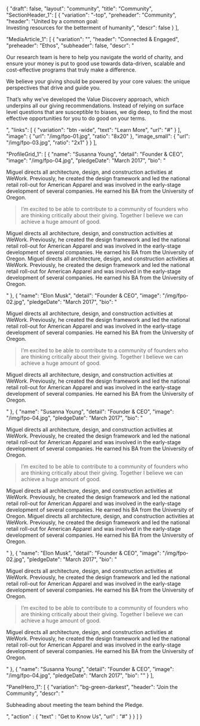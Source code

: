 {
   "draft": false,
   "layout": "community",
   "title": "Community",
   "SectionHeader_1": [
    {
      "variation": "-top",
      "preheader": "Community",
      "header": "United by a common goal:<br>Investing resources for the betterment of humanity",
      "descr": false
    }
  ],

  "MediaArticle_1": [
   {
     "variation": "",
     "header": "Connected & Engaged",
     "preheader": "Ethos",
     "subheader": false,
     "descr": "<p>Our research team is here to help you navigate the world of charity, and ensure your money is put to good use towards data-driven, scalable and cost-effective programs that truly make a difference.</p><p>We believe your giving should be powered by your core values: the unique perspectives that drive and guide you. </p><p>That’s why we’ve developed the Value Discovery approach, which underpins all our giving recommendations. Instead of relying on surface level questions that are susceptible to biases, we dig deep, to find the most effective opportunities for you to do good on your terms. </p>",
     "links": [
       {
         "variation": "btn -wide",
         "text": "Learn More",
         "url": "#"
       }
     ],
     "image": {
       "url": "/img/fpo-01.jpg",
       "ratio": "8x20"
     },
     "image_small": {
       "url": "/img/fpo-03.jpg",
       "ratio": "2x1"
     }
   }
 ],

  "ProfileGrid_1": [
    {
        "name": "Susanna Young",
        "detail": "Founder & CEO",
        "image": "/img/fpo-04.jpg",
        "pledgeDate": "March 2017",
        "bio": "<p>Miguel directs all architecture, design, and construction activities at WeWork. Previously, he created the design framework and led the national retail roll-out for American Apparel and was involved in the early-stage development of several companies. He earned his BA from the University of Oregon.</p><blockquote>I’m excited to be able to contribute to a community of founders who are thinking critically about their giving. Together I believe we can achieve a huge amount of good.</blockquote><p>Miguel directs all architecture, design, and construction activities at WeWork. Previously, he created the design framework and led the national retail roll-out for American Apparel and was involved in the early-stage development of several companies. He earned his BA from the University of Oregon. Miguel directs all architecture, design, and construction activities at WeWork. Previously, he created the design framework and led the national retail roll-out for American Apparel and was involved in the early-stage development of several companies. He earned his BA from the University of Oregon.</p>"
    },
    {
        "name": "Elon Musk",
        "detail": "Founder & CEO",
        "image": "/img/fpo-02.jpg",
        "pledgeDate": "March 2017",
        "bio": "<p>Miguel directs all architecture, design, and construction activities at WeWork. Previously, he created the design framework and led the national retail roll-out for American Apparel and was involved in the early-stage development of several companies. He earned his BA from the University of Oregon.</p><blockquote>I’m excited to be able to contribute to a community of founders who are thinking critically about their giving. Together I believe we can achieve a huge amount of good.</blockquote><p>Miguel directs all architecture, design, and construction activities at WeWork. Previously, he created the design framework and led the national retail roll-out for American Apparel and was involved in the early-stage development of several companies. He earned his BA from the University of Oregon.</p>"
    },
    {
        "name": "Susanna Young",
        "detail": "Founder & CEO",
        "image": "/img/fpo-04.jpg",
        "pledgeDate": "March 2017",
        "bio": "<p>Miguel directs all architecture, design, and construction activities at WeWork. Previously, he created the design framework and led the national retail roll-out for American Apparel and was involved in the early-stage development of several companies. He earned his BA from the University of Oregon.</p><blockquote>I’m excited to be able to contribute to a community of founders who are thinking critically about their giving. Together I believe we can achieve a huge amount of good.</blockquote><p>Miguel directs all architecture, design, and construction activities at WeWork. Previously, he created the design framework and led the national retail roll-out for American Apparel and was involved in the early-stage development of several companies. He earned his BA from the University of Oregon. Miguel directs all architecture, design, and construction activities at WeWork. Previously, he created the design framework and led the national retail roll-out for American Apparel and was involved in the early-stage development of several companies. He earned his BA from the University of Oregon.</p>"
    },
    {
        "name": "Elon Musk",
        "detail": "Founder & CEO",
        "image": "/img/fpo-02.jpg",
        "pledgeDate": "March 2017",
        "bio": "<p>Miguel directs all architecture, design, and construction activities at WeWork. Previously, he created the design framework and led the national retail roll-out for American Apparel and was involved in the early-stage development of several companies. He earned his BA from the University of Oregon.</p><blockquote>I’m excited to be able to contribute to a community of founders who are thinking critically about their giving. Together I believe we can achieve a huge amount of good.</blockquote><p>Miguel directs all architecture, design, and construction activities at WeWork. Previously, he created the design framework and led the national retail roll-out for American Apparel and was involved in the early-stage development of several companies. He earned his BA from the University of Oregon.</p>"
    },
    {
        "name": "Susanna Young",
        "detail": "Founder & CEO",
        "image": "/img/fpo-04.jpg",
        "pledgeDate": "March 2017",
        "bio": ""
    }
  ],
  
  "PanelHero_1": [
      {
         "variation": "bg-green-darkest",
         "header": "Join the Community",
         "descr": "<p>Subheading about meeting the team behind the Pledge.</p>",
         "action" : {
               "text" : "Get to Know Us",
               "url" : "#"
         }
      }
   ]
}

